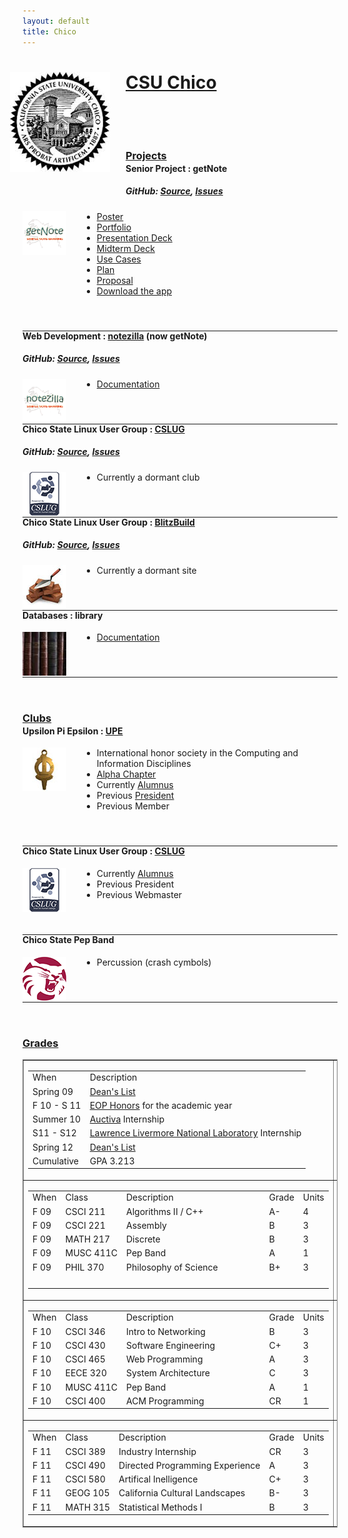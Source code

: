 ```yaml
---
layout: default
title: Chico
---
```


<style>
  ul {
    margin-left: 95px;
  }
  ul ul {
    margin: 0 0 0 45px;
  }
  hr, h3 {
    margin-top: 55px;
  }
  h4 {
    margin-top: -15px;
  }
  img.project-icon {
    border: none;
    float: left;
    height: 70px;
    width: 70px;
  }
</style>

<div class="span12" stlye="margin-bottom:25px">
  <img src="media/images/chico.jpg" style="float:left; margin: 0px 25px 25px -20px"/>
  <h1> <a target="_blank" href="http://csuchico.edu">CSU Chico</a> </h1>
</div>
<br/>

### [Projects]()

#### Senior Project : getNote
##### GitHub: [Source](http://www.github.com/mattben/getNoteAndroid), [Issues](http://www.github.com/mattben/getNoteAndroid/issues)
<img src="media/images/getnote_logo.png" class="project-icon" />

* <a href="media/pdf/490_Poster.pdf" target="_blank">Poster</a>
* <a href="media/pdf/490_ProjectPort.pdf" target="_blank">Portfolio</a>
* <a href="media/pdf/490_ProjectSlides.pdf" target="_blank">Presentation Deck</a>
* <a href="media/pdf/490_MidtermSlides.pdf" target="_blank">Midterm Deck</a>
* <a href="media/pdf/490_Midterm_UseCases.pdf" target="_blank">Use Cases</a>
* <a href="media/pdf/490_Project_Plan.pdf" target="_blank">Plan</a>
* <a href="media/pdf/490_Project_Proposal.pdf" target="_blank">Proposal</a>
* <a href="media/content/getNote-svn.apk">Download the app</a>

---

#### Web Development : [notezilla](http://www.getnote.org) (now getNote)
##### GitHub: [Source](http://www.github.com/mattben/getNote.org), [Issues](http://www.github.com/mattben/getNote.org/issues)
<img src="media/images/notezilla_logo.png" class="project-icon" />

* <a href="media/pdf/465_Milestone7.pdf" target="_blank">Documentation</a>

---

#### Chico State Linux User Group : [CSLUG](http://www.ecst.csuchico.edu/cslug/)
##### GitHub: [Source](https://github.com/cslug/cslug-site), [Issues](https://github.com/cslug/cslug-site/issues)

<img src="media/images/cslug_logo.png" class="project-icon" />

* Currently a dormant club

---

#### Chico State Linux User Group : [BlitzBuild](http://www.ecst.csuchico.edu/BlitzBuild/)
##### GitHub: [Source](https://github.com/cslug/blitzbuild), [Issues](https://github.com/cslug/blitzbuild/issues)

<img src="media/images/build.jpg" class="project-icon" />

* Currently a dormant site

---

#### Databases : library
<img src="media/images/370_OMD.jpg" class="project-icon" />

* <a href="media/pdf/370_ImplementationPhase.pdf" target="_blank">Documentation</a>


---

### [Clubs]()
#### Upsilon Pi Epsilon : [UPE](http://upe.acm.org)
<img src="media/images/upe.jpeg" class="project-icon" />

* International honor society in the Computing and Information Disciplines
* [Alpha Chapter](http://www.ecst.csuchico.edu/upe/)
* Currently [Alumnus](http://www.ecst.csuchico.edu/cslug/?members)
* Previous [President](http://www.ecst.csuchico.edu/upe/members/2010/Fall/Matthew_B_Harris)
* Previous Member

---

#### Chico State Linux User Group : [CSLUG](http://www.ecst.csuchico.edu/cslug/)
<img src="media/images/cslug_logo.png" class="project-icon" />

* Currently [Alumnus](http://www.ecst.csuchico.edu/cslug/?members)
* Previous President
* Previous Webmaster

---

#### Chico State Pep Band
<img src="media/images/chicostate.png" class="project-icon" />

* Percussion (crash cymbols)

---

### [Grades]()

<table border="1" frame="box" width="100%" class="table">
  <tr>
    <td>
      <table>
        <tr>
          <td>When</td><td>Description</td>
          </tr><tr>
          <td> Spring 09 </td><td><a target="_blank" href="media/pdf/UnofficialTranscript.pdf">Dean's List </a></td>
          </tr><tr>
          <td> F 10 - S 11 </td><td> <a target="_blank" href="http://www.csuchico.edu/eop/about/honor.shtml">EOP Honors</a> for the academic year</td>
          </tr><tr>
          <td> Summer 10 </td><td> <a target="_blank" href="http://www.auctiva.com/about/aboutus.aspx">Auctiva</a> Internship</td>
          </tr><tr>
          <td> S11 - S12 </td><td> <a target="_blank" href="http://www.llnl.gov">Lawrence Livermore National Laboratory</a> Internship </td>
          </tr><tr>
          <td> Spring 12 </td><td><a target="_blank" href="media/pdf/Deans_List_S2012.pdf">Dean's List </a> </td>
          </tr><tr>
          <td>Cumulative </td><td> GPA 3.213</td>
        </tr>
      </table>
      </td><td nowrap="nowrap">
      <table>
        <tr>
          <td>When</td><td>Class</td><td width="300">Description</td><td>Grade</td><td>Units</td>
          </tr><tr>
          <td>S 09</td><td>CSCI 101</td><td>Intro Comp Sci</td><td>A</td><td>3</td>
          </tr><tr>
          <td>S 09</td><td>CSCI 111</td><td>Algorithms I / Java</td><td>A</td><td>4</td>
          </tr><tr>
          <td>S 09</td><td>CSCI 301</td><td>Computer's Impact</td><td>A</td><td>3</td>
          </tr><tr>
          <td>S 09</td><td>MUSC 112</td><td>South American Drumming</td><td>A</td><td>1</td>
          </tr><tr>
          <td>S 09</td><td>MUSC 411C</td><td>Pep Band</td><td>A</td><td>1</td>
          </tr><tr>
          <td>S 09</td><td>MUSC 411D</td><td>Symphonic Wind Ensemble</td><td>A</td><td>1</td>
        </tr>
      </table>
    </td>
    </tr><tr>
    <td nowrap="nowrap">
      <table>
        <tr>
          <td>When</td><td>Class</td><td width="300">Description</td><td>Grade</td><td>Units</td>
          </tr><tr>
          <td>F 09</td><td>CSCI 211</td><td>Algorithms II / C++</td><td>A-</td><td>4</td>
          </tr><tr>
          <td>F 09</td><td>CSCI 221</td><td>Assembly</td><td>B</td><td>3</td>
          </tr><tr>
          <td>F 09</td><td>MATH 217</td><td>Discrete</td><td>B</td><td>3</td>
          </tr><tr>        
          <td>F 09</td><td>MUSC 411C</td><td>Pep Band</td><td>A</td><td>1</td>
          </tr><tr>
          <td>F 09</td><td>PHIL 370</td><td>Philosophy of Science</td><td>B+</td><td>3</td>
          </tr><tr>
          <td>&nbsp;</td><td>&nbsp;</td><td>&nbsp;</td><td>&nbsp;</td><td>&nbsp;</td>
        </tr>
      </table>
      </td><td nowrap="nowrap">
      <table>
        <tr>
          <td>When</td><td>Class</td><td width="300">Description</td><td>Grade</td><td>Units</td>
          </tr><tr>
          <td>S 10</td><td>CINS 370</td><td>Intro to Databases</td><td>B</td><td>3</td>
          </tr><tr>
          <td>S 10</td><td>CSCI 311</td><td>Algorithms III / C++</td><td>B</td><td>4</td>
          </tr><tr>
          <td>S 10</td><td>CSCI 344</td><td>Shell Programming</td><td>B</td><td>3</td>
          </tr><tr>
          <td>S 10</td><td>MATH 314</td><td>Prob &amp; Sat</td><td>C+</td><td>4</td>
          </tr><tr>
          <td>S 10</td><td>MUSC 411C</td><td>Pep Band</td><td>A</td><td>1</td>
          </tr><tr>
          <td>S 10</td><td>NSCI 102</td><td>Intro to Living Systems</td><td>B-</td><td>3</td>
        </tr>
      </table>
    </td>
    </tr><tr>
    <td nowrap="nowrap">
      <table>
        <tr>
          <td>When</td><td>Class</td><td width="300">Description</td><td>Grade</td><td>Units</td>
          </tr><tr>
          <td>F 10</td><td>CSCI 346</td><td>Intro to Networking</td><td>B</td><td>3</td>
          </tr><tr>
          <td>F 10</td><td>CSCI 430</td><td>Software Engineering</td><td>C+</td><td>3</td>
          </tr><tr>
          <td>F 10</td><td>CSCI 465</td><td>Web Programming</td><td>A</td><td>3</td>
          </tr><tr>
          <td>F 10</td><td>EECE 320</td><td>System Architecture</td><td>C</td><td>3</td>
          </tr><tr>
          <td>F 10</td><td>MUSC 411C</td><td>Pep Band</td><td>A</td><td>1</td>
          </tr><tr>
          <td>F 10</td><td>CSCI 400</td><td>ACM Programming</td><td>CR</td><td>1</td>				
        </tr>
      </table>
      </td><td nowrap="nowrap">
      <table>
        <tr>
          <td>When</td><td>Class</td><td width="300">Description</td><td>Grade</td><td>Units</td>
          </tr><tr>
          <td>S 11</td><td>&nbsp; </td><td>Industry Internship - LLNL</td><td>&nbsp; </td><td>&nbsp; </td>
          </tr><tr>
          <td>&nbsp; </td><td>&nbsp; </td><td>&nbsp; </td><td>&nbsp; </td><td>&nbsp; </td>
          </tr><tr>
          <td>&nbsp; </td><td>&nbsp; </td><td>&nbsp; </td><td>&nbsp; </td><td>&nbsp; </td>
          </tr><tr>
          <td>&nbsp; </td><td>&nbsp; </td><td>&nbsp; </td><td>&nbsp; </td><td>&nbsp; </td>
          </tr><tr>                
          <td>&nbsp; </td><td>&nbsp; </td><td>&nbsp; </td><td>&nbsp; </td><td>&nbsp; </td>
          </tr><tr>
          <td>&nbsp; </td><td>&nbsp; </td><td>&nbsp; </td><td>&nbsp; </td><td>&nbsp; </td>
        </tr>
      </table>
    </td>
    </tr><tr>
    <td nowrap="nowrap">
      <table>
        <tr>
          <td>When</td><td>Class</td><td width="300">Description</td><td>Grade</td><td>Units</td>
          </tr><tr>
          <td>F 11</td><td>CSCI 389</td><td>Industry Internship</td><td>CR</td><td>3</td>				
          </tr><tr>
          <td>F 11</td><td>CSCI 490</td><td>Directed Programming Experience</td><td>A</td><td>3</td>
          </tr><tr>
          <td>F 11</td><td>CSCI 580</td><td>Artifical Inelligence</td><td>C+</td><td>3</td>
          </tr><tr>				
          <td>F 11</td><td>GEOG 105</td><td>California Cultural Landscapes</td><td>B-</td><td>3</td>
          </tr><tr>
          <td>F 11</td><td>MATH 315</td><td>Statistical Methods I</td><td>B</td><td>3</td>
        </tr>
      </table>
      </td><td nowrap="nowrap">
      <table>
        <tr>
          <td>When</td><td>Class</td><td width="300">Description</td><td>Grade</td><td>Units</td>
          </tr><tr>
          <td>S 12</td><td>CSCI 340</td><td>Operating Sysems Programming</td><td>A</td><td>4</td>
          </tr><tr>				
          <td>S 12</td><td>CSCI 515</td><td>Compiler Design</td><td>B+</td><td>3</td>
          </tr><tr>
          <td>S 12</td><td>CSCI 431</td><td>Software Engineering Tools</td><td>A</td><td>3</td>
          </tr><tr>
          <td>S 12</td><td>CSCI 550</td><td>Theory of Computing</td><td>A</td><td>3</td>				
          </tr><tr>                
          <td>S 12</td><td>CINS 448</td><td>Computer Security</td><td>A-</td><td>3</td>
        </tr>
      </table>
    </td>
  </tr>
</table>

